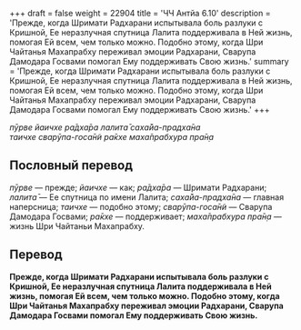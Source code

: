 +++
draft = false
weight = 22904
title = 'ЧЧ Антйа 6.10'
description = 'Прежде, когда Шримати Радхарани испытывала боль разлуки с Кришной, Ее неразлучная спутница Лалита поддерживала в Ней жизнь, помогая Ей всем, чем только можно. Подобно этому, когда Шри Чайтанья Махапрабху переживал эмоции Радхарани, Сварупа Дамодара Госвами помогал Ему поддерживать Свою жизнь.'
summary = 'Прежде, когда Шримати Радхарани испытывала боль разлуки с Кришной, Ее неразлучная спутница Лалита поддерживала в Ней жизнь, помогая Ей всем, чем только можно. Подобно этому, когда Шри Чайтанья Махапрабху переживал эмоции Радхарани, Сварупа Дамодара Госвами помогал Ему поддерживать Свою жизнь.'
+++

_пӯрве йаичхе ра̄дха̄ра лалита̄ саха̄йа-прадха̄на  
таичхе сварӯпа-госа̄н̃и ра̄кхе маха̄прабхура пра̄н̣а_

## Пословный перевод

_пӯрве_ — прежде; _йаичхе_ — как; _ра̄дха̄ра_ — Шримати Радхарани; _лалита̄_ — Ее спутница по имени Лалита; _саха̄йа_\-_прадха̄на_ — главная наперсница; _таичхе_ — подобно этому; _сварӯпа_\-_госа̄н̃и_ — Сварупа Дамодара Госвами; _ра̄кхе_ — поддерживает; _маха̄прабхура_ _пра̄н̣а_ — жизнь Шри Чайтаньи Махапрабху.

## Перевод

**Прежде, когда Шримати Радхарани испытывала боль разлуки с Кришной, Ее неразлучная спутница Лалита поддерживала в Ней жизнь, помогая Ей всем, чем только можно. Подобно этому, когда Шри Чайтанья Махапрабху переживал эмоции Радхарани, Сварупа Дамодара Госвами помогал Ему поддерживать Свою жизнь.**
